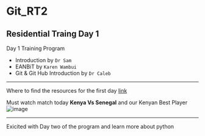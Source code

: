 # Git_RT2

## Residential Traing Day 1 

Day 1 Training Program 
* Introduction by `Dr Sam`
* EANBiT by `Karen Wambui`
* Git & Git Hub Introduction by `Dr Caleb`

----

Where to find the resources for the first day [link](https://github.com/eanbit-rt2019/IntroductoryGit)

Must watch match today **Kenya Vs Senegal** and our Kenyan Best Player
![image](https://www.capitalfm.co.ke/sports/files/2019/06/8e7b49ca59dc19041e18111f6c27771eee482450.jpg)

----

Exicited with Day two of the program and learn more about python 

```
